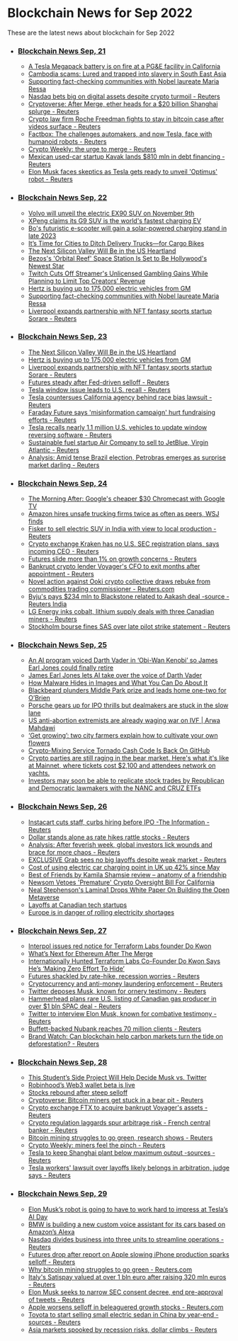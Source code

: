 # Blockchain News for Sep 2022
These are the latest news about blockchain for Sep 2022
- ### [Blockchain News Sep, 21](./21)
    - [A Tesla Megapack battery is on fire at a PG&E facility in California](https://www.theverge.com/2022/9/20/23363345/tesla-megapack-battery-fire-california-monterey-pg-and-e) 
    - [Cambodia scams: Lured and trapped into slavery in South East Asia](https://www.bbc.co.uk/news/world-asia-62792875) 
    - [Supporting fact-checking communities with Nobel laureate Maria Ressa](https://blog.google/around-the-globe/google-asia/supporting-fact-checking-communities-with-nobel-laureate-maria-ressa/) 
    - [Nasdaq bets big on digital assets despite crypto turmoil - Reuters](https://www.reuters.com/business/finance/nasdaq-bets-big-digital-assets-despite-crypto-turmoil-2022-09-20/) 
    - [Cryptoverse: After Merge, ether heads for a $20 billion Shanghai splurge - Reuters](https://www.reuters.com/technology/cryptoverse-after-merge-ether-heads-20-billion-shanghai-splurge-2022-09-20/) 
    - [Crypto law firm Roche Freedman fights to stay in bitcoin case after videos surface - Reuters](https://www.reuters.com/legal/transactional/crypto-law-firm-roche-freedman-fights-stay-bitcoin-case-after-videos-surface-2022-09-20/) 
    - [Factbox: The challenges automakers, and now Tesla, face with humanoid robots - Reuters](https://www.reuters.com/technology/challenges-automakers-now-tesla-face-with-humanoid-robots-2022-09-20/) 
    - [Crypto Weekly: the urge to merge - Reuters](https://www.reuters.com/video/watch/idOV663720092022RP1) 
    - [Mexican used-car startup Kavak lands $810 mln in debt financing - Reuters](https://www.reuters.com/business/autos-transportation/mexican-used-car-startup-kavak-lands-810-mln-debt-financing-2022-09-20/) 
    - [Elon Musk faces skeptics as Tesla gets ready to unveil 'Optimus' robot - Reuters](https://www.reuters.com/business/autos-transportation/elon-musk-faces-skeptics-tesla-gets-ready-unveil-optimus-robot-2022-09-20/)
- ### [Blockchain News Sep, 22](./22)
    - [Volvo will unveil the electric EX90 SUV on November 9th](https://www.engadget.com/volvo-ex90-electric-suv-reveal-date-173217624.html) 
    - [XPeng claims its G9 SUV is the world's fastest charging EV](https://www.engadget.com/xpeng-g9-ev-suv-charging-450w-190712204.html) 
    - [Bo's futuristic e-scooter will gain a solar-powered charging stand in late 2023](https://www.engadget.com/bo-e-solar-charging-cradle-e-scooter-140055923.html) 
    - [It’s Time for Cities to Ditch Delivery Trucks—for Cargo Bikes](https://www.wired.com/story/cargo-bikes-greener-quicker/) 
    - [The Next Silicon Valley Will Be in the US Heartland](https://www.wired.com/story/the-next-silicon-valley-will-be-in-the-us-heartlands/) 
    - [Bezos's 'Orbital Reef' Space Station Is Set to Be Hollywood's Newest Star](https://gizmodo.com/bezos-orbital-reef-space-station-feature-hollywood-film-1849563402) 
    - [Twitch Cuts Off Streamer's Unlicensed Gambling Gains While Planning to Limit Top Creators’ Revenue](https://gizmodo.com/twitch-creators-gaming-gambling-betting-itssliker-1849562643) 
    - [Hertz is buying up to 175,000 electric vehicles from GM](https://www.cnn.com/2022/09/22/business/hertz-gm/index.html) 
    - [Supporting fact-checking communities with Nobel laureate Maria Ressa](https://blog.google/around-the-globe/google-asia/supporting-fact-checking-communities-with-nobel-laureate-maria-ressa/) 
    - [Liverpool expands partnership with NFT fantasy sports startup Sorare - Reuters](https://www.reuters.com/technology/liverpool-expands-partnership-with-nft-fantasy-sports-startup-sorare-2022-09-22/) 
- ### [Blockchain News Sep, 23](./23)
    - [The Next Silicon Valley Will Be in the US Heartland](https://www.wired.com/story/the-next-silicon-valley-will-be-in-the-us-heartlands/) 
    - [Hertz is buying up to 175,000 electric vehicles from GM](https://www.cnn.com/2022/09/22/business/hertz-gm/index.html) 
    - [Liverpool expands partnership with NFT fantasy sports startup Sorare - Reuters](https://www.reuters.com/technology/liverpool-expands-partnership-with-nft-fantasy-sports-startup-sorare-2022-09-22/) 
    - [Futures steady after Fed-driven selloff - Reuters](https://www.reuters.com/markets/europe/futures-steady-after-fed-driven-selloff-2022-09-22/) 
    - [Tesla window issue leads to U.S. recall - Reuters](https://www.reuters.com/video/watch/idOV731122092022RP1) 
    - [Tesla countersues California agency behind race bias lawsuit - Reuters](https://www.reuters.com/legal/tesla-countersues-california-agency-behind-race-bias-lawsuit-2022-09-22/) 
    - [Faraday Future says 'misinformation campaign' hurt fundraising efforts - Reuters](https://www.reuters.com/business/autos-transportation/faraday-future-says-misinformation-campaign-hurt-fundraising-efforts-2022-09-22/) 
    - [Tesla recalls nearly 1.1 million U.S. vehicles to update window reversing software - Reuters](https://www.reuters.com/business/autos-transportation/tesla-recalls-nearly-11-million-us-vehicles-update-window-reversing-software-2022-09-22/) 
    - [Sustainable fuel startup Air Company to sell to JetBlue, Virgin Atlantic - Reuters](https://www.reuters.com/business/sustainable-business/sustainable-fuel-startup-air-company-sell-jetblue-virgin-atlantic-2022-09-22/) 
    - [Analysis: Amid tense Brazil election, Petrobras emerges as surprise market darling - Reuters](https://www.reuters.com/business/energy/amid-tense-brazil-election-petrobras-emerges-surprise-market-darling-2022-09-22/) 
- ### [Blockchain News Sep, 24](./24)
    - [The Morning After: Google's cheaper $30 Chromecast with Google TV](https://www.engadget.com/the-morning-after-googles-cheaper-30-chromecast-with-google-tv-111544466.html) 
    - [Amazon hires unsafe trucking firms twice as often as peers, WSJ finds](https://arstechnica.com/tech-policy/2022/09/amazon-hires-unsafe-trucking-firms-twice-as-often-as-peers-wsj-finds/) 
    - [Fisker to sell electric SUV in India with view to local production - Reuters](https://www.reuters.com/business/autos-transportation/fisker-sell-electric-suv-india-with-view-local-production-2022-09-23/) 
    - [Crypto exchange Kraken has no U.S. SEC registration plans, says incoming CEO - Reuters](https://www.reuters.com/technology/crypto-exchange-kraken-has-no-us-sec-registration-plans-says-incoming-ceo-2022-09-23/) 
    - [Futures slide more than 1% on growth concerns - Reuters](https://www.reuters.com/markets/europe/futures-slide-more-than-1-growth-concerns-2022-09-23/) 
    - [Bankrupt crypto lender Voyager's CFO to exit months after appointment - Reuters](https://www.reuters.com/business/finance/bankrupt-crypto-lender-voyagers-cfo-exit-months-after-appointment-2022-09-23/) 
    - [Novel action against Ooki crypto collective draws rebuke from commodities trading commissioner - Reuters.com](https://www.reuters.com/legal/government/novel-action-against-ooki-crypto-collective-draws-rebuke-commodities-trading-2022-09-23/) 
    - [Byju's pays $234 mln to Blackstone related to Aakash deal -source - Reuters India](https://www.reuters.com/world/india/byjus-pays-234-mln-blackstone-related-aakash-deal-source-2022-09-23/) 
    - [LG Energy inks cobalt, lithium supply deals with three Canadian miners - Reuters](https://www.reuters.com/technology/lg-energy-inks-cobalt-lithium-supply-deals-with-three-canadian-miners-2022-09-23/) 
    - [Stockholm bourse fines SAS over late pilot strike statement - Reuters](https://www.reuters.com/business/aerospace-defense/stockholm-bourse-fines-sas-over-late-pilot-strike-statement-2022-09-23/) 
- ### [Blockchain News Sep, 25](./25)
    - [An AI program voiced Darth Vader in ‘Obi-Wan Kenobi’ so James Earl Jones could finally retire](https://www.engadget.com/james-earl-jones-retires-darth-vader-ai-201559553.html) 
    - [James Earl Jones lets AI take over the voice of Darth Vader](https://www.theverge.com/2022/9/24/23370097/darth-vader-james-earl-jones-obi-wan-kenobi-star-wars-ai-disney-lucasfilm) 
    - [How Malware Hides in Images and What You Can Do About It](https://gizmodo.com/malware-images-virus-photos-pictures-how-block-antiviru-1849572516) 
    - [Blackbeard plunders Middle Park prize and leads home one-two for O’Brien](https://amp.theguardian.com/sport/2022/sep/24/blackbeard-plunders-middle-park-prize-and-leads-home-a-one-two-for-aidan-obrien-horse-racing) 
    - [Porsche gears up for IPO thrills but dealmakers are stuck in the slow lane](https://amp.theguardian.com/business/2022/sep/25/porsche-gears-up-for-ipo-thrills-but-dealmakers-are-stuck-in-the-slow-lane) 
    - [US anti-abortion extremists are already waging war on IVF | Arwa Mahdawi](https://amp.theguardian.com/commentisfree/2022/sep/24/republicans-ivf-abortion-week-in-patriarchy) 
    - [‘Get growing’: two city farmers explain how to cultivate your own flowers](https://amp.theguardian.com/lifeandstyle/2022/sep/24/get-growing-two-city-farmers-explain-how-to-cultivate-your-own-flowers) 
    - [Crypto-Mixing Service Tornado Cash Code Is Back On GitHub](https://slashdot.org/story/22/09/24/1741217/crypto-mixing-service-tornado-cash-code-is-back-on-github) 
    - [Crypto parties are still raging in the bear market. Here's what it's like at Mainnet, where tickets cost $2,100 and attendees network on yachts.](https://markets.businessinsider.com/news/currencies/messari-mainnet-yacht-parties-and-2100-tickets-2022-bear-market-2022-9) 
    - [Investors may soon be able to replicate stock trades by Republican and Democratic lawmakers with the NANC and CRUZ ETFs](https://markets.businessinsider.com/news/etf/stocks-etfs-nancy-pelosi-nanc-cruz-congress-members-trading-ban-2022-9) 
- ### [Blockchain News Sep, 26](./26)
    - [Instacart cuts staff, curbs hiring before IPO -The Information - Reuters](https://www.reuters.com/business/retail-consumer/instacart-cuts-staff-curbs-hiring-before-ipo-the-information-2022-09-25/) 
    - [Dollar stands alone as rate hikes rattle stocks - Reuters](https://www.reuters.com/markets/europe/global-markets-wrapup-1-2022-09-25/) 
    - [Analysis: After feverish week, global investors lick wounds and brace for more chaos - Reuters](https://www.reuters.com/markets/europe/global-markets-volatility-analysis-graphics-pix-2022-09-25/) 
    - [EXCLUSIVE Grab sees no big layoffs despite weak market - Reuters](https://www.reuters.com/markets/asia/exclusive-grab-sees-no-big-layoffs-despite-weak-market-2022-09-25/) 
    - [Cost of using electric car charging point in UK up 42% since May](https://amp.theguardian.com/environment/2022/sep/26/cost-electric-car-charging-point-uk-public-charger-by-42-percent-invasion-ukraine) 
    - [Best of Friends by Kamila Shamsie review – anatomy of a friendship](https://amp.theguardian.com/books/2022/sep/25/best-of-friends-by-kamila-shamsie-review-anatomy-of-a-friendship) 
    - [Newsom Vetoes 'Premature' Crypto Oversight Bill For California](https://yro.slashdot.org/story/22/09/24/2230217/newsom-vetoes-premature-crypto-oversight-bill-for-california) 
    - [Neal Stephenson's Lamina1 Drops White Paper On Building the Open Metaverse](https://tech.slashdot.org/story/22/09/25/0449248/neal-stephensons-lamina1-drops-white-paper-on-building-the-open-metaverse) 
    - [Layoffs at Canadian tech startups](https://www.theglobeandmail.com/business/article-canadian-tech-startups-downturn-layoffs/) 
    - [Europe is in danger of rolling electricity shortages](https://threadreaderapp.com/thread/1567929340737863680.html) 
- ### [Blockchain News Sep, 27](./27)
    - [Interpol issues red notice for Terraform Labs founder Do Kwon](https://www.engadget.com/interpol-red-notice-terraform-founder-do-kwon-104327535.html) 
    - [What’s Next for Ethereum After The Merge](https://www.wired.com/story/whats-next-for-ethereum-after-the-merge/) 
    - [Internationally Hunted Terraform Labs Co-Founder Do Kwon Says He’s ‘Making Zero Effort To Hide’](https://gizmodo.com/terra-stablecoin-do-kwon-crypto-red-notice-1849582877) 
    - [Futures shackled by rate-hike, recession worries - Reuters](https://www.reuters.com/markets/europe/futures-shackled-by-rate-hike-recession-worries-2022-09-26/) 
    - [Cryptocurrency and anti-money laundering enforcement - Reuters](https://www.reuters.com/legal/transactional/cryptocurrency-anti-money-laundering-enforcement-2022-09-26/) 
    - [Twitter deposes Musk, known for ornery testimony - Reuters](https://www.reuters.com/video/watch/idOV805226092022RP1) 
    - [Hammerhead plans rare U.S. listing of Canadian gas producer in over $1 bln SPAC deal - Reuters](https://www.reuters.com/markets/us/hammerhead-plans-rare-us-listing-canadian-gas-producer-over-1-bln-spac-deal-2022-09-26/) 
    - [Twitter to interview Elon Musk, known for combative testimony - Reuters](https://www.reuters.com/markets/deals/twitter-interview-elon-musk-known-combative-testimony-2022-09-26/) 
    - [Buffett-backed Nubank reaches 70 million clients - Reuters](https://www.reuters.com/business/finance/buffett-backed-nubank-reaches-70-million-clients-2022-09-26/) 
    - [Brand Watch: Can blockchain help carbon markets turn the tide on deforestation? - Reuters](https://www.reuters.com/business/sustainable-business/brand-watch-can-blockchain-help-carbon-markets-turn-tide-deforestation-2022-09-26/) 
- ### [Blockchain News Sep, 28](./28)
    - [This Student’s Side Project Will Help Decide Musk vs. Twitter](https://www.wired.com/story/musk-twitter-botometer/) 
    - [Robinhood’s Web3 wallet beta is live](https://www.theverge.com/2022/9/27/23374990/robinhood-web3-wallet-beta-ios-polygon) 
    - [Stocks rebound after steep selloff](https://www.cnn.com/2022/09/27/business/dow-stock-market-today/index.html) 
    - [Cryptoverse: Bitcoin miners get stuck in a bear pit - Reuters](https://www.reuters.com/technology/cryptoverse-bitcoin-miners-get-stuck-bear-pit-2022-09-27/) 
    - [Crypto exchange FTX to acquire bankrupt Voyager's assets - Reuters](https://www.reuters.com/technology/crypto-exchange-ftx-acquire-bankrupt-voyagers-assets-2022-09-27/) 
    - [Crypto regulation laggards spur arbitrage risk - French central banker - Reuters](https://www.reuters.com/technology/crypto-regulation-laggards-spur-arbitrage-risk-french-central-banker-2022-09-27/) 
    - [Bitcoin mining struggles to go green, research shows - Reuters](https://www.reuters.com/technology/bitcoin-mining-struggles-go-green-research-shows-2022-09-27/) 
    - [Crypto Weekly: miners feel the pinch - Reuters](https://www.reuters.com/video/watch/idOV819327092022RP1) 
    - [Tesla to keep Shanghai plant below maximum output -sources - Reuters](https://www.reuters.com/video/watch/idOV831327092022RP1) 
    - [Tesla workers' lawsuit over layoffs likely belongs in arbitration, judge says - Reuters](https://www.reuters.com/legal/legalindustry/tesla-workers-lawsuit-over-layoffs-likely-belongs-arbitration-judge-says-2022-09-27/) 
- ### [Blockchain News Sep, 29](./29)
    - [Elon Musk’s robot is going to have to work hard to impress at Tesla’s AI Day](https://www.theverge.com/2022/9/28/23376456/elon-musk-tesla-bot-ai-day-event-optimus-prototype-predictions) 
    - [BMW is building a new custom voice assistant for its cars based on Amazon’s Alexa](https://www.theverge.com/2022/9/28/23376409/bmw-amazon-alexa-custom-voice-assistant-cars) 
    - [Nasdaq divides business into three units to streamline operations - Reuters](https://www.reuters.com/markets/us/nasdaq-divides-business-into-three-units-streamline-operations-2022-09-28/) 
    - [Futures drop after report on Apple slowing iPhone production sparks selloff - Reuters](https://www.reuters.com/markets/europe/futures-drop-after-report-apple-slowing-iphone-production-sparks-selloff-2022-09-28/) 
    - [Why bitcoin mining struggles to go green - Reuters.com](https://www.reuters.com/video/watch/idOV826227092022RP1) 
    - [Italy's Satispay valued at over 1 bln euro after raising 320 mln euros - Reuters](https://www.reuters.com/technology/italys-satispay-valued-over-1-bln-euro-after-raising-320-mln-euros-2022-09-28/) 
    - [Elon Musk seeks to narrow SEC consent decree, end pre-approval of tweets - Reuters](https://www.reuters.com/legal/elon-musk-seeks-narrow-sec-consent-decree-end-pre-approval-tweets-2022-09-28/) 
    - [Apple worsens selloff in beleaguered growth stocks - Reuters.com](https://www.reuters.com/technology/apple-worsens-selloff-beleaguered-growth-stocks-2022-09-28/) 
    - [Toyota to start selling small electric sedan in China by year-end - sources - Reuters](https://www.reuters.com/business/autos-transportation/toyota-start-selling-small-electric-sedan-china-by-year-end-sources-2022-09-28/) 
    - [Asia markets spooked by recession risks, dollar climbs - Reuters](https://www.reuters.com/markets/europe/global-markets-wrapup-1-pix-2022-09-28/) 
